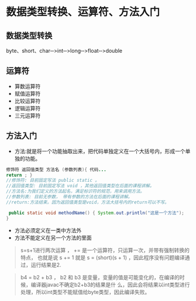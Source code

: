 # 数据类型转换、运算符、方法入门

## 数据类型转换

byte、short、char‐‐>int‐‐>long‐‐>float‐‐>double

## 运算符

- 算数运算符
- 赋值运算符
- 比较运算符
- 逻辑运算符
- 三元运算符

## 方法入门

- 方法:就是将一个功能抽取出来，把代码单独定义在一个大括号内，形成一个单独的功能。

```java
修饰符 返回值类型 方法名 (参数列表){ 代码...
return ; }
//修饰符: 目前固定写法 public static 。
//返回值类型: 目前固定写法 void ，其他返回值类型在后面的课程讲解。 
//方法名:为我们定义的方法起名，满足标识符的规范，用来调用方法。 
//参数列表: 目前无参数， 带有参数的方法在后面的课程讲解。 
//return:方法结束。因为返回值类型是void，方法大括号内的return可以不写。

 public static void methodName() { System.out.println("这是一个方法");
}
```

- 方法必须定义在一类中方法外 
- 方法不能定义在另一个方法的里面

> s=s+1进行两次运算 ， += 是一个运算符，只运算一次，并带有强制转换的特点， 也就是说 s += 1 就是 s = (short)(s + 1) ，因此程序没有问题编译通过，运行结果是2.

> b4 = b2 + b3 ， b2 和 b3 是变量，变量的值是可能变化的，在编译的时候，编译器javac不确定b2+b3的结果是什 么，因此会将结果以int类型进行处理，所以int类型不能赋值给byte类型，因此编译失败。